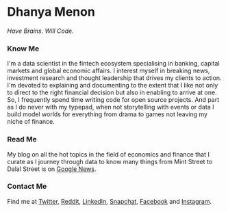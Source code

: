 # Dhanya Menon

*Have Brains. Will Code.*

### Know Me

I'm a data scientist in the fintech ecosystem specialising in banking, capital markets and global economic affairs. I interest myself in breaking news, investment research and thought leadership that drives my clients to action. I'm devoted to explaining and documenting to the extent that I like not only to direct to the right financial decision but also in enabling to arrive at one. So, I frequently spend time writing code for open source projects. And part as I do never with my typepad, when not storytelling with events or data I build model worlds for everything from drama to games not leaving my niche of finance. 

### Read Me

My blog on all the hot topics in the field of economics and finance that I curate as I journey through data to know many things from Mint Street to Dalal Street is on [Google News](https://news.google.com/publications/CAAqBwgKML7MqQswsNfBAw?ceid=IN:en).

### Contact Me

Find me at [Twitter](https://www.twitter.com/mizdhanyamenon), [Reddit](https://www.reddit.com/user/dominadhanyamenonmba), [LinkedIn](https://www.linkedin.com/in/sayidadhanyamenonmba), [Snapchat](https://www.snapchat.com/add/maamdhanyamenon), [Facebook](https://www.facebook.com/susridhanyamenonmba) and [Instagram](https://www.instagram.com/srtadhanyamenonmba).
